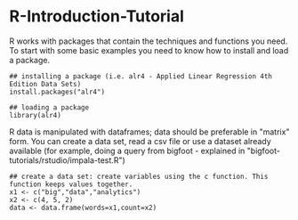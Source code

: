 # R-Introduction-Tutorial

R works with packages that contain the techniques and functions you need. To start with some basic examples you need to know how to install and load a package. 

~~~~
## installing a package (i.e. alr4 - Applied Linear Regression 4th Edition Data Sets)
install.packages("alr4")

## loading a package
library(alr4)
~~~~

R data is manipulated with dataframes; data should be preferable in "matrix" form. You can create a data set, read a csv file or use a dataset already available (for example, doing a query from bigfoot - explained in "bigfoot-tutorials/rstudio/impala-test.R")

~~~
## create a data set: create variables using the c function. This function keeps values together.
x1 <- c("big","data","analytics")
x2 <- c(4, 5, 2)
data <- data.frame(words=x1,count=x2)




